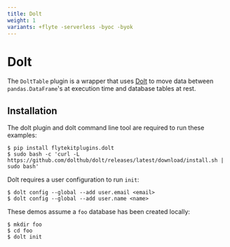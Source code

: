 ```yaml
---
title: Dolt
weight: 1
variants: +flyte -serverless -byoc -byok
---
```


# Dolt

The `DoltTable` plugin is a wrapper that uses [Dolt](https://github.com/dolthub/dolt) to move data between
`pandas.DataFrame`'s at execution time and database tables at rest.

## Installation

The dolt plugin and dolt command line tool are required to run these examples:

```shell
$ pip install flytekitplugins.dolt
$ sudo bash -c 'curl -L https://github.com/dolthub/dolt/releases/latest/download/install.sh | sudo bash'
```

Dolt requires a user configuration to run `init`:

```shell
$ dolt config --global --add user.email <email>
$ dolt config --global --add user.name <name>
```

These demos assume a `foo` database has been created locally:

```shell
$ mkdir foo
$ cd foo
$ dolt init
```
